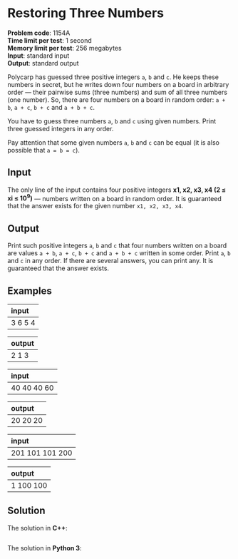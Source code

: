 # Restoring Three Numbers
**Problem code**: 1154A  
**Time limit per test**: 1 second  
**Memory limit per test**: 256 megabytes  
**Input**: standard input  
**Output**: standard output  

Polycarp has guessed three positive integers `a`, `b` and `c`. He keeps these numbers in secret, but he writes down four numbers on a board in arbitrary order — their pairwise sums (three numbers) and sum of all three numbers (one number). So, there are four numbers on a board in random order: `a + b`, `a + c`, `b + c` and `a + b + c`.

You have to guess three numbers `a`, `b` and `c` using given numbers. Print three guessed integers in any order.

Pay attention that some given numbers `a`, `b` and `c` can be equal (it is also possible that `a = b = c`).

## Input
The only line of the input contains four positive integers **x1, x2, x3, x4 (2 ≤ xi ≤ 10<sup>9</sup>)** — numbers written on a board in random order. It is guaranteed that the answer exists for the given number `x1, x2, x3, x4`.

## Output
Print such positive integers `a`, `b` and `c` that four numbers written on a board are values `a + b`, `a + c`, `b + c` and `a + b + c` written in some order. Print `a`, `b` and `c` in any order. If there are several answers, you can print any. It is guaranteed that the answer exists.

## Examples
| input |
| :--- |
| 3 6 5 4 |

| output |
| :--- |
| 2 1 3 |

| input |
| :--- |
| 40 40 40 60 |

| output |
| :--- |
| 20 20 20 |

| input |
| :--- |
| 201 101 101 200 |

| output |
| :--- |
| 1 100 100 |

## Solution
The solution in **C++**:
```cpp

```

The solution in **Python 3**:
```python

```